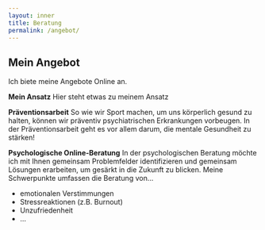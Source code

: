 ```yaml
---
layout: inner
title: Beratung
permalink: /angebot/
---
```


## Mein Angebot
Ich biete meine Angebote Online an. 

**Mein Ansatz**
Hier steht etwas zu meinem Ansatz

**Präventionsarbeit**
So wie wir Sport machen, um uns körperlich gesund zu halten, können wir präventiv psychiatrischen Erkrankungen vorbeugen. In der Präventionsarbeit geht es vor allem darum, die mentale Gesundheit zu stärken! 

**Psychologische Online-Beratung**
In der psychologischen Beratung möchte ich mit Ihnen gemeinsam Problemfelder identifizieren und gemeinsam Lösungen erarbeiten, um gesärkt in die Zukunft zu blicken. Meine Schwerpunkte umfassen die Beratung von...
- emotionalen Verstimmungen <br />
- Stressreaktionen (z.B. Burnout) <br />
- Unzufriedenheit <br />
- ...

